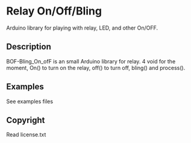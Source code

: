 # Relay On/Off/Bling

Arduino library for playing with relay, LED, and other On/OFF.

## Description
BOF-Bling_On_ofF is an small Arduino library for relay. 4 void for the moment, On() to turn on the relay, off() to turn off, bling() and process(). 


## Examples
See examples files
 
## Copyright
Read license.txt
